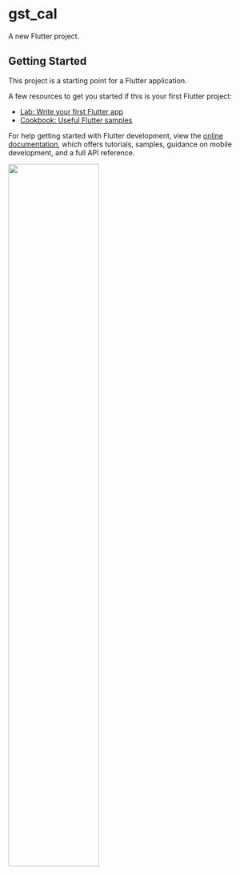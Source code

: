 # gst_cal

A new Flutter project.

## Getting Started

This project is a starting point for a Flutter application.

A few resources to get you started if this is your first Flutter project:

- [Lab: Write your first Flutter app](https://docs.flutter.dev/get-started/codelab)
- [Cookbook: Useful Flutter samples](https://docs.flutter.dev/cookbook)

For help getting started with Flutter development, view the
[online documentation](https://docs.flutter.dev/), which offers tutorials,
samples, guidance on mobile development, and a full API reference.

<p>

<img src = "https://user-images.githubusercontent.com/119835214/220525757-6dc5ecbb-0ecd-4955-9c4f-9a1f368f3f85.JPG " height = "60%" width = "60% " >
</p>
